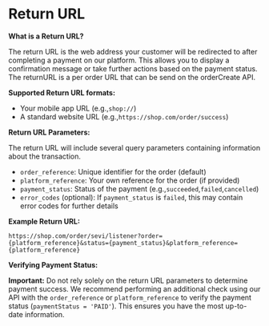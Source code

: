 # Return URL

**What is a Return URL?**

The return URL is the web address your customer will be redirected to after completing a payment on our platform. This allows you to display a confirmation message or take further actions based on the payment status. The returnURL is a per order URL that can be send on the orderCreate API.

**Supported Return URL formats:**

* Your mobile app URL (e.g.,`shop://`)
* A standard website URL (e.g.,`https://shop.com/order/success`)

**Return URL Parameters:**

The return URL will include several query parameters containing information about the transaction.

* `order_reference`: Unique identifier for the order (default)
* `platform_reference`: Your own reference for the order (if provided)
* `payment_status`: Status of the payment (e.g.,`succeeded`,`failed`,`cancelled`)
* `error_codes` (optional): If `payment_status` is `failed`, this may contain error codes for further details

**Example Return URL:**

```
https://shop.com/order/sevi/listener?order={platform_reference}&status={payment_status}&platform_reference={platform_reference}
```

**Verifying Payment Status:**

**Important:** Do not rely solely on the return URL parameters to determine payment success. We recommend performing an additional check using our API with the `order_reference` or `platform_reference` to verify the payment status (`paymentStatus = 'PAID'`). This ensures you have the most up-to-date information.
